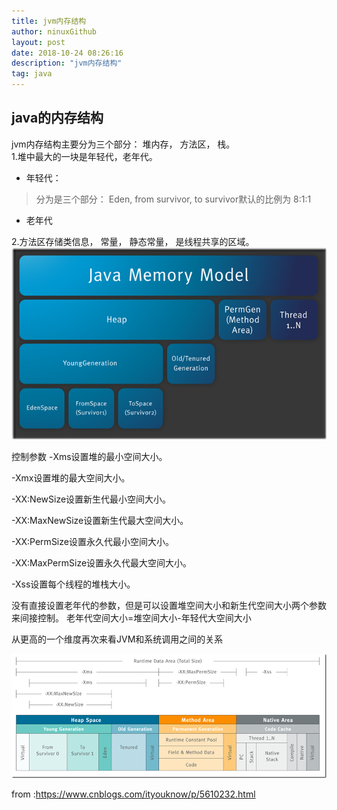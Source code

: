 ```yaml
---
title: jvm内存结构
author: ninuxGithub
layout: post
date: 2018-10-24 08:26:16
description: "jvm内存结构"
tag: java
---
```



## java的内存结构
jvm内存结构主要分为三个部分： 堆内存， 方法区， 栈。    
1.堆中最大的一块是年轻代，老年代。
* 年轻代：
 >分为是三个部分： Eden, from survivor, to survivor默认的比例为 8:1:1
* 老年代

2.方法区存储类信息， 常量， 静态常量， 是线程共享的区域。   
![jmm](/images/posts/jmm.png)

控制参数
-Xms设置堆的最小空间大小。

-Xmx设置堆的最大空间大小。

-XX:NewSize设置新生代最小空间大小。

-XX:MaxNewSize设置新生代最大空间大小。

-XX:PermSize设置永久代最小空间大小。

-XX:MaxPermSize设置永久代最大空间大小。

-Xss设置每个线程的堆栈大小。

 

没有直接设置老年代的参数，但是可以设置堆空间大小和新生代空间大小两个参数来间接控制。
老年代空间大小=堆空间大小-年轻代大空间大小

从更高的一个维度再次来看JVM和系统调用之间的关系


![jmspace](/images/posts/jmspace.png)

from :https://www.cnblogs.com/ityouknow/p/5610232.html






    
    